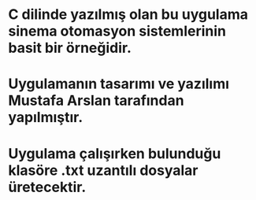 # C dilinde yazılmış olan bu uygulama sinema otomasyon sistemlerinin basit bir örneğidir.
# Uygulamanın tasarımı ve yazılımı Mustafa Arslan tarafından yapılmıştır. 
# Uygulama çalışırken bulunduğu klasöre .txt uzantılı dosyalar üretecektir.
